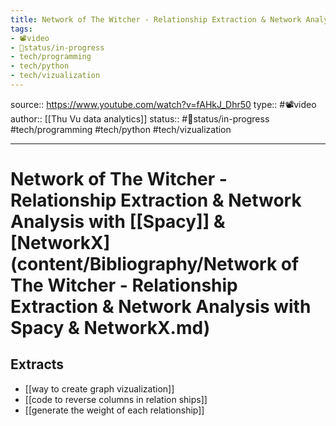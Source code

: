 ```yaml
---
title: Network of The Witcher - Relationship Extraction & Network Analysis with Spacy & NetworkX
tags:
- 📽️video
- 🚦status/in-progress
- tech/programming
- tech/python
- tech/vizualization
---
```


source:: https://www.youtube.com/watch?v=fAHkJ_Dhr50
type:: #📽️video
author:: [[Thu Vu data analytics]]
status:: #🚦status/in-progress
#tech/programming #tech/python #tech/vizualization

---

# Network of The Witcher - Relationship Extraction & Network Analysis with [[Spacy]] & [NetworkX](content/Bibliography/Network of The Witcher - Relationship Extraction & Network Analysis with Spacy & NetworkX.md)

## Extracts
- [[way to create graph vizualization]]
- [[code to reverse columns in relation ships]]
- [[generate the weight of each relationship]]
